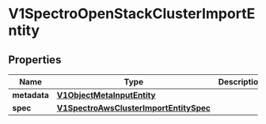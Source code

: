 # V1SpectroOpenStackClusterImportEntity

## Properties
Name | Type | Description | Notes
------------ | ------------- | ------------- | -------------
**metadata** | [**V1ObjectMetaInputEntity**](V1ObjectMetaInputEntity.md) |  |  [optional]
**spec** | [**V1SpectroAwsClusterImportEntitySpec**](V1SpectroAwsClusterImportEntitySpec.md) |  |  [optional]
